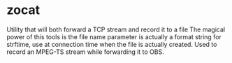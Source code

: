 # zocat
Utility that will both forward a TCP stream and record it to a file
The magical power of this tools is the file name parameter is actually a format string for strftime, use at connection time when the file is actually created.
Used to record an MPEG-TS stream while forwarding it to OBS.

